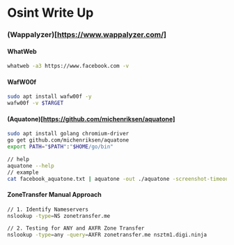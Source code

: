# Osint Write Up

### (Wappalyzer)[https://www.wappalyzer.com/] 


#### WhatWeb

```bash
whatweb -a3 https://www.facebook.com -v
```

#### WafW00f

```bash
sudo apt install wafw00f -y
wafw00f -v $TARGET
```

#### (Aquatone)[https://github.com/michenriksen/aquatone]

```bash
sudo apt install golang chromium-driver
go get github.com/michenriksen/aquatone
export PATH="$PATH":"$HOME/go/bin"

// help
aquatone --help
// example
cat facebook_aquatone.txt | aquatone -out ./aquatone -screenshot-timeout 1000
```


#### ZoneTransfer Manual Approach
```bash
// 1. Identify Nameservers
nslookup -type=NS zonetransfer.me

// 2. Testing for ANY and AXFR Zone Transfer
nslookup -type=any -query=AXFR zonetransfer.me nsztm1.digi.ninja
```

